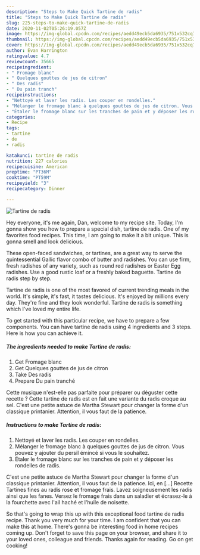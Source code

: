 ```yaml
---
description: "Steps to Make Quick Tartine de radis"
title: "Steps to Make Quick Tartine de radis"
slug: 225-steps-to-make-quick-tartine-de-radis
date: 2020-11-02T05:26:19.057Z
image: https://img-global.cpcdn.com/recipes/aedd49ecb5da6935/751x532cq70/tartine-de-radis-photo-principale-de-la-recette.jpg
thumbnail: https://img-global.cpcdn.com/recipes/aedd49ecb5da6935/751x532cq70/tartine-de-radis-photo-principale-de-la-recette.jpg
cover: https://img-global.cpcdn.com/recipes/aedd49ecb5da6935/751x532cq70/tartine-de-radis-photo-principale-de-la-recette.jpg
author: Evan Harrington
ratingvalue: 4.7
reviewcount: 35665
recipeingredient:
- " Fromage blanc"
- " Quelques gouttes de jus de citron"
- " Des radis"
- " Du pain tranch"
recipeinstructions:
- "Nettoyé et laver les radis. Les couper en rondelles."
- "Mélanger le fromage blanc à quelques gouttes de jus de citron. Vous pouvez y ajouter du persil émincé si vous le souhaitez."
- "Étaler le fromage blanc sur les tranches de pain et y déposer les rondelles de radis."
categories:
- Recipe
tags:
- tartine
- de
- radis

katakunci: tartine de radis 
nutrition: 227 calories
recipecuisine: American
preptime: "PT36M"
cooktime: "PT59M"
recipeyield: "3"
recipecategory: Dinner

---
```



![Tartine de radis](https://img-global.cpcdn.com/recipes/aedd49ecb5da6935/751x532cq70/tartine-de-radis-photo-principale-de-la-recette.jpg)

Hey everyone, it's me again, Dan, welcome to my recipe site. Today, I'm gonna show you how to prepare a special dish, tartine de radis. One of my favorites food recipes. This time, I am going to make it a bit unique. This is gonna smell and look delicious.

These open-faced sandwiches, or tartines, are a great way to serve the quintessential Gallic flavor combo of butter and radishes. You can use firm, fresh radishes of any variety, such as round red radishes or Easter Egg radishes. Use a good rustic loaf or a freshly baked baguette. Tartine de radis step by step.

Tartine de radis is one of the most favored of current trending meals in the world. It's simple, it's fast, it tastes delicious. It's enjoyed by millions every day. They're fine and they look wonderful. Tartine de radis is something which I've loved my entire life.


To get started with this particular recipe, we have to prepare a few components. You can have tartine de radis using 4 ingredients and 3 steps. Here is how you can achieve it.

<!--inarticleads1-->

##### The ingredients needed to make Tartine de radis:

1. Get  Fromage blanc
1. Get  Quelques gouttes de jus de citron
1. Take  Des radis
1. Prepare  Du pain tranché


Cette musique n&#39;est-elle pas parfaite pour préparer ou déguster cette recette ? Cette tartine de radis est en fait une variante du radis croque au sel. C&#39;est une petite astuce de Martha Stewart pour changer la forme d&#39;un classique printanier. Attention, il vous faut de la patience. 

<!--inarticleads2-->

##### Instructions to make Tartine de radis:

1. Nettoyé et laver les radis. Les couper en rondelles.
1. Mélanger le fromage blanc à quelques gouttes de jus de citron. Vous pouvez y ajouter du persil émincé si vous le souhaitez.
1. Étaler le fromage blanc sur les tranches de pain et y déposer les rondelles de radis.


C&#39;est une petite astuce de Martha Stewart pour changer la forme d&#39;un classique printanier. Attention, il vous faut de la patience. Ici, en […] Recette Tartines fines au radis rose et fromage frais. Lavez soigneusement les radis ainsi que les fanes. Versez le fromage frais dans un saladier et écrasez-le à la fourchette avec l&#39;ail haché et l&#39;huile de noisette. 

So that's going to wrap this up with this exceptional food tartine de radis recipe. Thank you very much for your time. I am confident that you can make this at home. There's gonna be interesting food in home recipes coming up. Don't forget to save this page on your browser, and share it to your loved ones, colleague and friends. Thanks again for reading. Go on get cooking!
